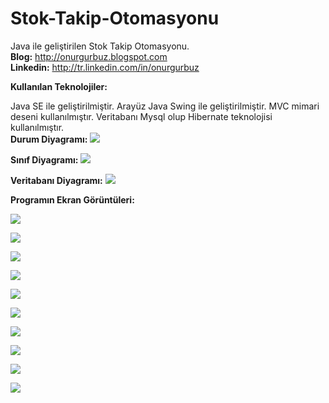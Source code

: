 # Stok-Takip-Otomasyonu
Java ile geliştirilen Stok Takip Otomasyonu.<br><b>Blog:</b> http://onurgurbuz.blogspot.com <br><b> Linkedin:</b> http://tr.linkedin.com/in/onurgurbuz

<b> Kullanılan Teknolojiler: </b>

Java SE  ile geliştirilmiştir.
Arayüz Java Swing ile geliştirilmiştir.
MVC mimari deseni kullanılmıştır.
Veritabanı Mysql olup Hibernate teknolojisi kullanılmıştır.
<br><b>Durum Diyagramı:</b>
<a href="http://hizliresim.com/JpMONE"><img src="http://i.hizliresim.com/JpMONE.png" /></a>

<b>Sınıf Diyagramı:</b>
<a href="http://hizliresim.com/XBjEq7"><img src="http://i.hizliresim.com/XBjEq7.jpg" /></a>

<b>Veritabanı Diyagramı:</b>
<a href="http://hizliresim.com/LpXOgj"><img src="http://i.hizliresim.com/LpXOgj.png" /></a>

<b>Programın Ekran Görüntüleri:</b>

<a href="http://hizliresim.com/Dlry4O"><img src="http://i.hizliresim.com/Dlry4O.jpg" /></a>

<a href="http://hizliresim.com/RJ4OkR"><img src="http://i.hizliresim.com/RJ4OkR.jpg" /></a>

<a href="http://hizliresim.com/pRaGza"><img src="http://i.hizliresim.com/pRaGza.jpg" /></a>

<a href="http://hizliresim.com/kjaXBD"><img src="http://i.hizliresim.com/kjaXBD.jpg" /></a>

<a href="http://hizliresim.com/N5dOAX"><img src="http://i.hizliresim.com/N5dOAX.jpg" /></a>

<a href="http://hizliresim.com/aoa13Q"><img src="http://i.hizliresim.com/aoa13Q.jpg" /></a>

<a href="http://hizliresim.com/YvaOkZ"><img src="http://i.hizliresim.com/YvaOkZ.jpg" /></a>

<a href="http://hizliresim.com/8l3NZ7"><img src="http://i.hizliresim.com/8l3NZ7.jpg" /></a>

<a href="http://hizliresim.com/Dlry2v"><img src="http://i.hizliresim.com/Dlry2v.jpg" /></a>

<a href="http://hizliresim.com/mGaJ60"><img src="http://i.hizliresim.com/mGaJ60.jpg" /></a>




